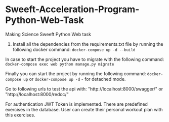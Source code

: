 # Sweeft-Acceleration-Program-Python-Web-Task
Making Science Sweeft Python Web task

1. Install all the dependencies from the requirements.txt file by running the following docker command: `docker-compose up -d --build`

In case to start the project you have to migrate with the following command:
`docker-compose exec web python manage.py migrate`

Finally you can start the project by running the following command: `docker-compose up` or `docker-compose up -d` - for detached mode.

Go to following urls to test the api with: "http://localhost:8000/swagger/" or "http://localhost:8000/redoc/"

For authentication JWT Token is implemented.
There are predefined exercises in the database. User can create their personal workout plan with this exercises.


